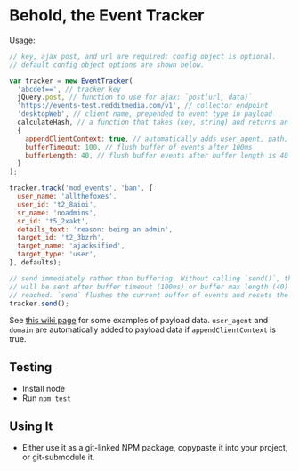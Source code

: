 Behold, the Event Tracker
=========================

Usage:

```javascript
// key, ajax post, and url are required; config object is optional.
// default config object options are shown below.

var tracker = new EventTracker(
  'abcdef==', // tracker key
  jQuery.post, // function to use for ajax: `post(url, data)`
  'https://events-test.redditmedia.com/v1', // collector endpoint
  'desktopWeb', // client name, prepended to event type in payload
  calculateHash, // a function that takes (key, string) and returns an HMAC
  {
    appendClientContext: true, // automatically adds user_agent, path, and domain to payload
    bufferTimeout: 100, // flush buffer of events after 100ms
    bufferLength: 40, // flush buffer events after buffer length is 40
  }
);

tracker.track('mod_events', 'ban', {
  user_name: 'allthefoxes',
  user_id: 't2_8aioi',
  sr_name: 'noadmins',
  sr_id: 't5_2xakt',
  details_text: 'reason: being an admin',
  target_id: 't2_3bzrh',
  target_name: 'ajacksified',
  target_type: 'user',
}, defaults);

// send immediately rather than buffering. Without calling `send()`, the event
// will be sent after buffer timeout (100ms) or buffer max length (40) is
// reached. `send` flushes the current buffer of events and resets the timer.
tracker.send();
```

See [this wiki page](https://reddit.atlassian.net/wiki/pages/viewpage.action?pageId=19267594)
for some examples of payload data. `user_agent` and `domain` are automatically
added to payload data if `appendClientContext` is true.

## Testing

* Install node
* Run `npm test`

## Using It

* Either use it as a git-linked NPM package, copypaste it into your project, or
  git-submodule it.
